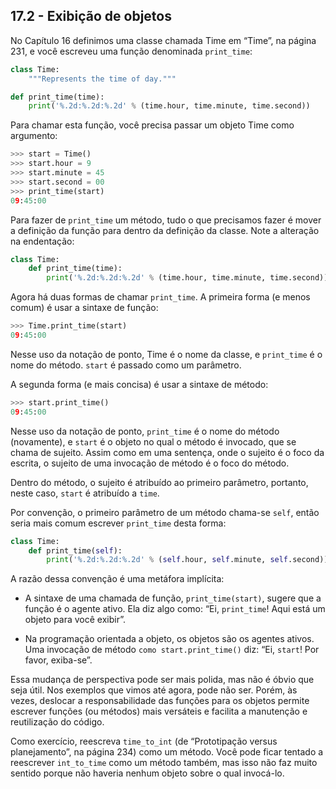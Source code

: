 ## 17.2 - Exibição de objetos

No Capítulo 16 definimos uma classe chamada Time em “Time”, na página 231, e você escreveu uma função denominada `print_time`:

```python
class Time:
    """Represents the time of day."""

def print_time(time):
    print('%.2d:%.2d:%.2d' % (time.hour, time.minute, time.second))
```

Para chamar esta função, você precisa passar um objeto Time como argumento:

```python
>>> start = Time()
>>> start.hour = 9
>>> start.minute = 45
>>> start.second = 00
>>> print_time(start)
09:45:00
```

Para fazer de `print_time` um método, tudo o que precisamos fazer é mover a definição da função para dentro da definição da classe. Note a alteração na endentação:

```python
class Time:
    def print_time(time):
        print('%.2d:%.2d:%.2d' % (time.hour, time.minute, time.second))
```

Agora há duas formas de chamar `print_time`. A primeira forma (e menos comum) é usar a sintaxe de função:

```python
>>> Time.print_time(start)
09:45:00
```

Nesse uso da notação de ponto, Time é o nome da classe, e `print_time` é o nome do método. `start` é passado como um parâmetro.

A segunda forma (e mais concisa) é usar a sintaxe de método:

```python
>>> start.print_time()
09:45:00
```

Nesse uso da notação de ponto, `print_time` é o nome do método (novamente), e `start` é o objeto no qual o método é invocado, que se chama de sujeito. Assim como em uma sentença, onde o sujeito é o foco da escrita, o sujeito de uma invocação de método é o foco do método.

Dentro do método, o sujeito é atribuído ao primeiro parâmetro, portanto, neste caso, `start` é atribuído a `time`.

Por convenção, o primeiro parâmetro de um método chama-se `self`, então seria mais comum escrever `print_time` desta forma:

```python
class Time:
    def print_time(self):
        print('%.2d:%.2d:%.2d' % (self.hour, self.minute, self.second))
```

A razão dessa convenção é uma metáfora implícita:

* A sintaxe de uma chamada de função, `print_time(start)`, sugere que a função é o agente ativo. Ela diz algo como: “Ei, `print_time`! Aqui está um objeto para você exibir”.

* Na programação orientada a objeto, os objetos são os agentes ativos. Uma invocação de método `como start.print_time()` diz: “Ei, `start`! Por favor, exiba-se”.

Essa mudança de perspectiva pode ser mais polida, mas não é óbvio que seja útil. Nos exemplos que vimos até agora, pode não ser. Porém, às vezes, deslocar a responsabilidade das funções para os objetos permite escrever funções (ou métodos) mais versáteis e facilita a manutenção e reutilização do código.

Como exercício, reescreva `time_to_int` (de “Prototipação versus planejamento”, na página 234) como um método. Você pode ficar tentado a reescrever `int_to_time` como um método também, mas isso não faz muito sentido porque não haveria nenhum objeto sobre o qual invocá-lo.
